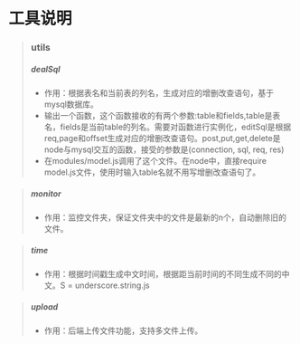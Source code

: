 # 工具说明
>### utils
>##### dealSql
>+	作用：根据表名和当前表的列名，生成对应的增删改查语句，基于mysql数据库。
>+ 输出一个函数，这个函数接收的有两个参数:table和fields,table是表名，fields是当前table的列名。需要对函数进行实例化，editSql是根据req,page和offset生成对应的增删改查语句。post,put,get,delete是node与mysql交互的函数，接受的参数是(connection, sql, req, res)
>+ 在modules/model.js调用了这个文件。在node中，直接require model.js文件，使用时输入table名就不用写增删改查语句了。

>##### monitor
>+ 作用：监控文件夹，保证文件夹中的文件是最新的n个，自动删除旧的文件。

>##### time
>+ 作用：根据时间戳生成中文时间，根据距当前时间的不同生成不同的中文。S = underscore.string.js

>##### upload
>+ 作用：后端上传文件功能，支持多文件上传。
